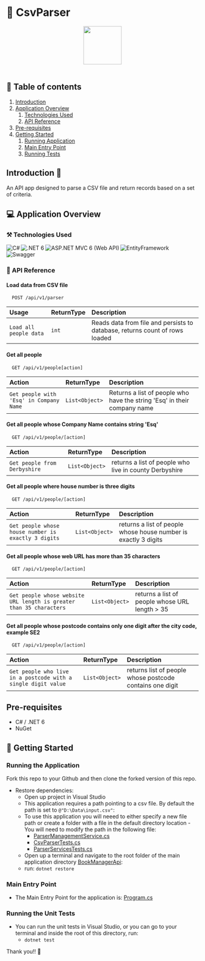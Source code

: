 # :page_with_curl: CsvParser

<div id="header" align="center">
  <img src="https://media.giphy.com/media/vXZJBKjb0UtpFWzvpQ/giphy.gif" width="100"/> 
</div>
</br>

## :link: Table of contents
1. [Introduction](#introduction)
2. [Application Overview](#applicationOverview)
   1. [Technologies Used](#technologiesUsed)
   2. [API Reference](#APIReference)
3. [Pre-requisites](#prerequisites)
4. [Getting Started](#gettingStarted)
   1. [Running Application](#runningapplication)
   2. [Main Entry Point](#mainentrypoint)
   3. [Running Tests](#runningtests)



## Introduction :wave: <a name="introduction"></a>
An API app designed to parse a CSV file and return records based on a set of criteria. 

## :computer: Application Overview <a name="applicationOverview"></a>

### ⚒️ Technologies Used <a name="technologiesUsed"></a>

<div>
<img align="left" alt="C#" title="C-Sharp" src="https://img.shields.io/badge/C%23-239120?style=for-the-badge&logo=c-sharp&logoColor=white" />
<img align="left" alt=".NET 6" title=".NET 6" src="https://img.shields.io/badge/.NET-512BD4?style=for-the-badge&logo=dotnet&logoColor=white" />
<img align="left" alt="ASP.NET MVC 6 (Web API)" title="ASP.NET MVC 6 (Web API)" src="https://img.shields.io/badge/-ASP.NET%20Core-fff?style=for-the-badge&logo=.net&logoColor=blue" />
<img align="left" alt="EntityFramework" title="MS EntityFramework Core 6" src="https://img.shields.io/badge/-Entity_Framework_Core-fff?style=for-the-badge&logo=Microsoft&logoColor=0078D7" />
  <img align="left" alt="Swagger"  src="https://img.shields.io/badge/-Swagger-%23Clojure?style=for-the-badge&logo=swagger&logoColor=white" />
</div>
</br></br>

### 🔄 API Reference <a name="APIReference"></a>

#### Load data from CSV file

```http
  POST /api/v1/parser
```

| Usage                  | ReturnType | Description                                                                 |
| :----------------------| :----------| :---------------------------------------------------------------------------|
| `Load all people data` | `int`      | Reads data from file and persists to database, returns count of rows loaded |

#### Get all people

```http
  GET /api/v1/people[action]
```

| Action                                  | ReturnType     | Description                                                              |
| :-------------------------------------  | :--------------| :------------------------------------------------------------------------|
| `Get people with 'Esq' in Company Name` | `List<Object>` | Returns a list of people who have the string 'Esq' in their company name |

#### Get all people whose Company Name contains string 'Esq'

```http
  GET /api/v1/people/[action]
```

| Action                          | ReturnType     | Description                                                       |
| :------------------------------ | :--------------| :-----------------------------------------------------------------|
| `Get people from Derbyshire`    | `List<Object>` | returns a list of people who live in county Derbyshire            |

#### Get all people where house number is three digits

```http
  GET /api/v1/people/[action]
```

| Action                                              | ReturnType    | Description                                                       |
| :---------------------------------------------------| :-------------| :-----------------------------------------------------------------|
| `Get people whose house number is exactly 3 digits` | `List<Object>`| returns a list of people whose house number is exactly 3 digits   |

#### Get all people whose web URL has more than 35 characters

```http
  GET /api/v1/people/[action]
```

| Action                                                              | ReturnType    | Description                                                       |
| :-------------------------------------------------------------------| :-------------| :-----------------------------------------------------------------|
| `Get people whose website URL length is greater than 35 characters` | `List<Object>`| returns a list of people whose URL length > 35                    |

#### Get all people whose postcode contains only one digit after the city code, example SE2

```http
  GET /api/v1/people/[action]
```

| Action                                                        | ReturnType    | Description                                                       |
| :-------------------------------------------------------------| :-------------| :-----------------------------------------------------------------|
| `Get people who live in a postcode with a single digit value` | `List<Object>`| returns list of people whose postcode contains one digit          |


## Pre-requisites <a name="prerequisites"></a>

* C# / .NET 6
* NuGet

## 🔀 Getting Started <a name="gettingStarted"></a>

### Running the Application <a name="runningapplication"></a>

Fork this repo to your Github and then clone the forked version of this repo.

- Restore dependencies:
	- Open up project in Visual Studio
	- This application requires a path pointing to a csv file. By default the path is set to `@"D:\Data\input.csv"`:
	 -  To use this application you will neeed to either specify a new file path or create a folder with a file in the default directory location
	  - You will need to modify the path in the following file:
	    * [ParserManagementService.cs](https://github.com/Hayley96/CsvParser/blob/main/CsvParserApp/Services/ParserManagementService.cs)
	    * [CsvParserTests.cs](https://github.com/Hayley96/CsvParser/blob/main/CsvParserAppTests/CsvParserTests/CsvParserTests.cs)
	    * [ParserServicesTests.cs](https://github.com/Hayley96/CsvParser/blob/main/CsvParserAppTests/Services/ParserServicesTests.cs)
	- Open up a terminal and navigate to the root folder of the main application directory [BookManagerApi](./BookManagerApi):
	 - run: `dotnet restore`

### Main Entry Point <a name="mainentrypoint"></a>
- The Main Entry Point for the application is: [Program.cs](./BookManagerApi/Program.cs)

### Running the Unit Tests <a name="runningtests"></a>

- You can run the unit tests in Visual Studio, or you can go to your terminal and inside the root of this directory, run:
  - `dotnet test`

Thank you!! 👋

